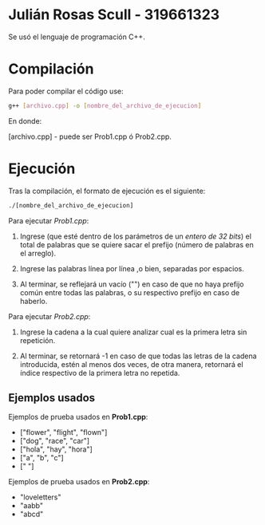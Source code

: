 Julián Rosas Scull - 319661323
==============================

Se usó el lenguaje de programación C++. 

# Compilación

Para poder compilar el código use:
   
   ```sh
   g++ [archivo.cpp] -o [nombre_del_archivo_de_ejecucion]
   ``` 

En donde:

[archivo.cpp] - puede ser Prob1.cpp ó Prob2.cpp.

# Ejecución 

Tras la compilación, el formato de ejecución es el siguiente:

   ```sh
   ./[nombre_del_archivo_de_ejecucion]
   ``` 

Para ejecutar _Prob1.cpp_:

1. Ingrese (que esté dentro de los parámetros de un _entero de 32 bits_) el total de palabras que se quiere sacar el prefijo (número de palabras en el arreglo).

2. Ingrese las palabras línea por línea ,o bien, separadas por espacios.

3. Al terminar, se reflejará un vacío ("") en caso de que no haya prefijo común entre todas las palabras, o su respectivo prefijo en caso de haberlo.

Para ejecutar _Prob2.cpp_:

1. Ingrese la cadena a la cual quiere analizar cual es la primera letra sin repetición.

2. Al terminar, se retornará -1 en caso de que todas las letras de la cadena introducida, estén al menos dos veces, de otra manera, retornará el índice respectivo de la primera letra no repetida.


## Ejemplos usados
Ejemplos de prueba usados en **Prob1.cpp**:

*  ["flower", "flight", "flown"]
*  ["dog", "race", "car"]
*  ["hola", "hay", "hora"]
*  ["a", "b", "c"]
*  [" "]


Ejemplos de prueba usados en **Prob2.cpp**:

*  "loveletters"
*  "aabb"
*  "abcd"







